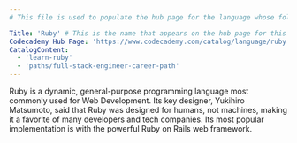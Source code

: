 ```yaml
---
# This file is used to populate the hub page for the language whose folder it's in. Be sure to create a new version if you create a folder for a new language!

Title: 'Ruby' # This is the name that appears on the hub page for this language. Pay attention to capitalization and punctuation!
Codecademy Hub Page: 'https://www.codecademy.com/catalog/language/ruby' # If codecademy.com doesn't have a hub page for this language, that's okay too. You can leave this field as `null`
CatalogContent:
  - 'learn-ruby'
  - 'paths/full-stack-engineer-career-path'
---
```


Ruby is a dynamic, general-purpose programming language most commonly used for Web Development. Its key designer, Yukihiro Matsumoto, said that Ruby was designed for humans, not machines, making it a favorite of many developers and tech companies. Its most popular implementation is with the powerful Ruby on Rails web framework.
